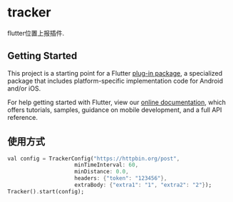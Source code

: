# tracker

flutter位置上报插件.

## Getting Started

This project is a starting point for a Flutter
[plug-in package](https://flutter.dev/developing-packages/),
a specialized package that includes platform-specific implementation code for
Android and/or iOS.

For help getting started with Flutter, view our 
[online documentation](https://flutter.dev/docs), which offers tutorials, 
samples, guidance on mobile development, and a full API reference.

## 使用方式
```dart
val config = TrackerConfig("https://httpbin.org/post",
                     minTimeInterval: 60,
                     minDistance: 0.0,
                     headers: {"token": "123456"},
                     extraBody: {"extra1": "1", "extra2": "2"});
Tracker().start(config);
```
